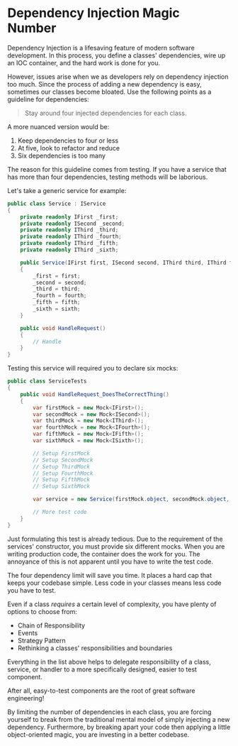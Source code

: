 # Dependency Injection Magic Number

Dependency Injection is a lifesaving feature of modern software development. In this process, you define a classes' dependencies, wire up an IOC container, and the hard work is done for you.

However, issues arise when we as developers rely on dependency injection too much. Since the process of adding a new dependency is easy, sometimes our classes become bloated. Use the following points as a guideline for dependencies:

> Stay around four injected dependencies for each class.

A more nuanced version would be:

1. Keep dependencies to four or less
2. At five, look to refactor and reduce
3. Six dependencies is too many

The reason for this guideline comes from testing. If you have a service that has more than four dependencies, testing methods will be laborious.

Let's take a generic service for example:

```csharp
public class Service : IService
{
    private readonly IFirst _first;
    private readonly ISecond _second;
    private readonly IThird _third;
    private readonly IThird _fourth;
    private readonly IThird _fifth;
    private readonly IThird _sixth;

    public Service(IFirst first, ISecond second, IThird third, IThird fourth, IThird fifth, IThird sixth)
    {
        _first = first;
        _second = second;
        _third = third;
        _fourth = fourth;
        _fifth = fifth;
        _sixth = sixth;
    }

    public void HandleRequest()
    {
        // Handle
    }
}
```

Testing this service will required you to declare six mocks:

```csharp
public class ServiceTests
{
    public void HandleRequest_DoesTheCorrectThing()
    {
        var firstMock = new Mock<IFirst>();
        var secondMock = new Mock<ISecond>();
        var thirdMock = new Mock<IThird>();
        var fourthMock = new Mock<IFourth>();
        var fifthMock = new Mock<IFifth>();
        var sixthMock = new Mock<ISixth>();

        // Setup FirstMock
        // Setup SecondMock
        // Setup ThirdMock
        // Setup FourthMock
        // Setup FifthMock
        // Setup SixthMock

        var service = new Service(firstMock.object, secondMock.object, thirdMock.object, fourthMock.object, fifthMock.object, sixthMock.object);

        // More test code
    }
}
```

Just formulating this test is already tedious. Due to the requirement of the services' constructor, you must provide six different mocks. When you are writing production code, the container does the work for you. The annoyance of this is not apparent until you have to write the test code.

The four dependency limit will save you time. It places a hard cap that keeps your codebase simple. Less code in your classes means less code you have to test.

Even if a class *requires* a certain level of complexity, you have plenty of options to choose from:

* Chain of Responsibility
* Events
* Strategy Pattern
* Rethinking a classes' responsibilities and boundaries

Everything in the list above helps to delegate responsibility of a class, service, or handler to a more specifically designed, easier to test component.

After all, easy-to-test components are the root of great software engineering!

By limiting the number of dependencies in each class, you are forcing yourself to break from the traditional mental model of simply injecting a new dependency. Furthermore, by breaking apart your code then applying a little object-oriented magic, you are investing in a better codebase.
